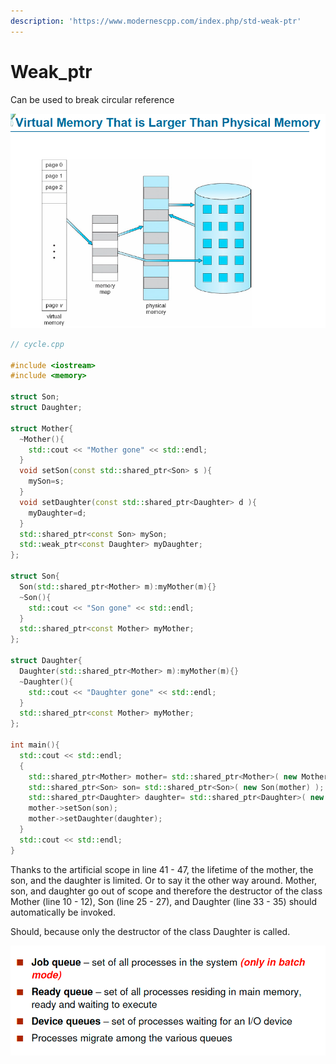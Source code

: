 ```yaml
---
description: 'https://www.modernescpp.com/index.php/std-weak-ptr'
---
```


# Weak\_ptr

Can be used to break circular reference 

![](../../.gitbook/assets/image%20%28141%29.png)

```cpp
// cycle.cpp

#include <iostream>
#include <memory>

struct Son;
struct Daughter;

struct Mother{
  ~Mother(){
    std::cout << "Mother gone" << std::endl;
  }
  void setSon(const std::shared_ptr<Son> s ){
    mySon=s;
  }
  void setDaughter(const std::shared_ptr<Daughter> d ){
    myDaughter=d;
  }
  std::shared_ptr<const Son> mySon;
  std::weak_ptr<const Daughter> myDaughter;
};

struct Son{
  Son(std::shared_ptr<Mother> m):myMother(m){}
  ~Son(){
    std::cout << "Son gone" << std::endl;
  }
  std::shared_ptr<const Mother> myMother;
};

struct Daughter{
  Daughter(std::shared_ptr<Mother> m):myMother(m){}
  ~Daughter(){
    std::cout << "Daughter gone" << std::endl;
  }
  std::shared_ptr<const Mother> myMother;
};

int main(){
  std::cout << std::endl;
  {
    std::shared_ptr<Mother> mother= std::shared_ptr<Mother>( new Mother);
    std::shared_ptr<Son> son= std::shared_ptr<Son>( new Son(mother) );
    std::shared_ptr<Daughter> daughter= std::shared_ptr<Daughter>( new Daughter(mother) );
    mother->setSon(son);
    mother->setDaughter(daughter);
  }
  std::cout << std::endl;
}
```

Thanks to the artificial scope in line 41 - 47, the lifetime of the mother, the son, and the daughter is limited. Or to say it the other way around. Mother, son, and daughter go out of scope and therefore the destructor of the class Mother \(line 10 - 12\), Son \(line 25 - 27\), and Daughter \(line 33 - 35\) should automatically be invoked.

Should, because only the destructor of the class Daughter is called.  


![](../../.gitbook/assets/image%20%2860%29.png)

